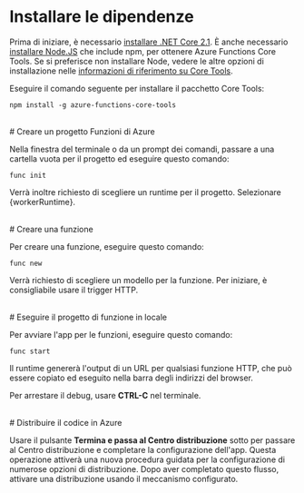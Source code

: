 # Installare le dipendenze

Prima di iniziare, è necessario [installare .NET Core 2.1](https://go.microsoft.com/fwlink/?linkid=2016373). È anche necessario [installare Node.JS](https://go.microsoft.com/fwlink/?linkid=2016195) che include npm, per ottenere Azure Functions Core Tools. Se si preferisce non installare Node, vedere le altre opzioni di installazione nelle [informazioni di riferimento su Core Tools](https://go.microsoft.com/fwlink/?linkid=2016192).

Eseguire il comando seguente per installare il pacchetto Core Tools:

``` npm install -g azure-functions-core-tools ```

<br/>
# Creare un progetto Funzioni di Azure

Nella finestra del terminale o da un prompt dei comandi, passare a una cartella vuota per il progetto ed eseguire questo comando:

``` func init ```

Verrà inoltre richiesto di scegliere un runtime per il progetto. Selezionare {workerRuntime}.

<br/>
# Creare una funzione

Per creare una funzione, eseguire questo comando:

``` func new ```

Verrà richiesto di scegliere un modello per la funzione. Per iniziare, è consigliabile usare il trigger HTTP.

<br/>
# Eseguire il progetto di funzione in locale

Per avviare l'app per le funzioni, eseguire questo comando:

``` func start ```

Il runtime genererà l'output di un URL per qualsiasi funzione HTTP, che può essere copiato ed eseguito nella barra degli indirizzi del browser.

Per arrestare il debug, usare **CTRL-C** nel terminale.

<br/>
# Distribuire il codice in Azure

Usare il pulsante **Termina e passa al Centro distribuzione** sotto per passare al Centro distribuzione e completare la configurazione dell'app. Questa operazione attiverà una nuova procedura guidata per la configurazione di numerose opzioni di distribuzione. Dopo aver completato questo flusso, attivare una distribuzione usando il meccanismo configurato.
